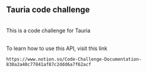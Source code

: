 ## Tauria code challenge

<br/>
This is a code challenge for Tauria
<br/>
<br/>

To learn how to use this API, visit this link

    https://www.notion.so/Code-Challenge-Documentation-830a2a40c77841af87c2ddd6a7f62acf

